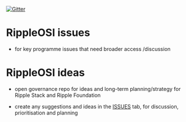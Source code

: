 [![Gitter](https://img.shields.io/gitter/room/nwjs/nw.js.svg?style=flat-square)](https://gitter.im/Ripple-Foundation/General)

# RippleOSI issues

* for key programme issues that need broader access /discussion

# RippleOSI ideas

* open governance repo for ideas and long-term planning/strategy for Ripple Stack and Ripple Foundation

* create any suggestions and ideas in the [ISSUES](RippleOSI/RippleOSI-General-Issues-Ideas/issues) tab, for discussion, prioritisation and planning

